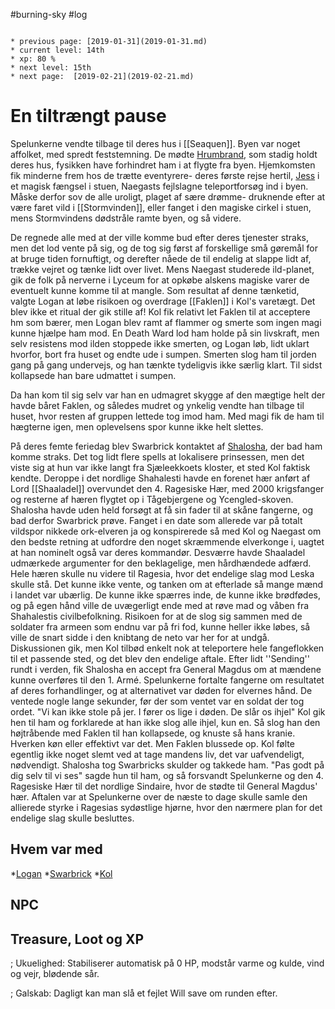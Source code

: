 #burning-sky #log

```ad-info

* previous page: [2019-01-31](2019-01-31.md)
* current level: 14th
* xp: 80 %
* next level: 15th
* next page:  [2019-02-21](2019-02-21.md) 
```

# En tiltrængt pause  
Spelunkerne vendte tilbage til deres hus i [[Seaquen]]. Byen var noget affolket, med spredt feststemning. De mødte [Hrumbrand](Hrumbrand.md), som stadig holdt deres hus, fysikken have forhindret ham i at flygte fra byen. Hjemkomsten fik minderne frem hos de trætte eventyrere- deres første rejse hertil, [Jess](Jess.md) i et magisk fængsel i stuen, Naegasts fejlslagne teleportforsøg ind i byen. Måske derfor sov de alle uroligt, plaget af sære drømme- druknende efter at være faret vild i [[Stormvinden]], eller fanget i den magiske cirkel i stuen, mens Stormvindens dødstråle ramte byen, og så videre.
De regnede alle med at der ville komme bud efter deres tjenester straks, men det lod vente på sig, og de tog sig først af forskellige små gøremål for at bruge tiden fornuftigt, og derefter nåede de til endelig at slappe lidt af, trække vejret og tænke lidt over livet. Mens Naegast studerede ild-planet, gik de folk på nerverne i Lyceum for at opkøbe alskens magiske varer de eventuelt kunne komme til at mangle. Som resultat af denne tænketid, valgte Logan at løbe risikoen og overdrage [[Faklen]] i Kol's varetægt. Det blev ikke et ritual der gik stille af! Kol fik relativt let Faklen til at acceptere hm som bærer, men Logan blev ramt af flammer og smerte som ingen magi kunne hjælpe ham mod. En Death Ward lod ham holde på sin livskraft, men selv resistens mod ilden stoppede ikke smerten, og Logan løb, lidt uklart hvorfor, bort fra huset og endte ude i sumpen. Smerten slog ham til jorden gang på gang undervejs, og han tænkte tydeligvis ikke særlig klart. Til sidst kollapsede han bare udmattet i sumpen.
Da han kom til sig selv var han en udmagret skygge af den mægtige helt der havde båret Faklen, og således mudret og ynkelig vendte han tilbage til huset, hvor resten af gruppen lettede tog imod ham. Med magi fik de ham til hægterne igen, men oplevelsens spor kunne ikke helt slettes.
På deres femte feriedag blev Swarbrick kontaktet af [Shalosha](Shalosha.md), der bad ham komme straks. Det tog lidt flere spells at lokalisere prinsessen, men det viste sig at hun var ikke langt fra Sjæleekkoets kloster, et sted Kol faktisk kendte. Deroppe i det nordlige Shahalesti havde en forenet hær anført af Lord [[Shaaladel]] overvundet den 4. Ragesiske Hær, med 2000 krigsfanger og resterne af hæren flygtet op i Tågebjergene og Ycengled-skoven. Shalosha havde uden held forsøgt at få sin fader til at skåne fangerne, og bad derfor Swarbrick prøve. Fanget i en date som allerede var på totalt vildspor nikkede ork-elveren ja og konspirerede så med Kol og Naegast om den bedste retning at udfordre den noget skræmmende elverkonge i, uagtet at han nominelt også var deres kommandør. Desværre havde Shaaladel udmærkede argumenter for den beklagelige, men hårdhændede adfærd. Hele hæren skulle nu videre til Ragesia, hvor det endelige slag mod Leska skulle stå. Det kunne ikke vente, og tanken om at efterlade så mange mænd i landet var ubærlig. De kunne ikke spærres inde, de kunne ikke brødfødes, og på egen hånd ville de uvægerligt ende med at røve mad og våben fra Shahalestis civilbefolkning. Risikoen for at de slog sig sammen med de soldater fra armeen som endnu var på fri fod, kunne heller ikke løbes, så ville de snart sidde i den knibtang de neto var her for at undgå. Diskussionen gik, men Kol tilbød enkelt nok at teleportere hele fangeflokken til et passende sted, og det blev den endelige aftale. Efter lidt ''Sending'' rundt i verden, fik Shalosha en accept fra General Magdus om at mændene kunne overføres til den 1. Armé. Spelunkerne fortalte fangerne om resultatet af deres forhandlinger, og at alternativet var døden for elvernes hånd. De ventede nogle lange sekunder, før der som ventet var en soldat der tog ordet. "Vi kan ikke stole på jer. I fører os lige i døden. De slår os ihjel" Kol gik hen til ham og forklarede at han ikke slog alle ihjel, kun en. Så slog han den højtråbende med Faklen til han kollapsede, og knuste så hans kranie. Hverken køn eller effektivt var det. Men Faklen blussede op. Kol følte egentlig ikke noget slemt ved at tage mandens liv, det var uafvendeligt, nødvendigt. Shalosha tog Swarbricks skulder og takkede ham. "Pas godt på dig selv til vi ses" sagde hun til ham, og så forsvandt Spelunkerne og den 4. Ragesiske Hær til det nordlige Sindaire, hvor de stødte til General Magdus' hær. Aftalen var at Spelunkerne over de næste to dage skulle samle den allierede styrke i Ragesias sydøstlige hjørne, hvor den nærmere plan for det endelige slag skulle besluttes. 
## Hvem var med 
*[Logan](Logan.md)
*[Swarbrick](Swarbrick%20Everwood.md)
*[Kol](Kol%20Hakkavod.md)
## NPC 
## Treasure, Loot og XP 
; Ukuelighed: Stabiliserer automatisk på 0 HP, modstår varme og kulde, vind og vejr, blødende sår.
; Galskab: Dagligt kan man slå et fejlet Will save om runden efter.

